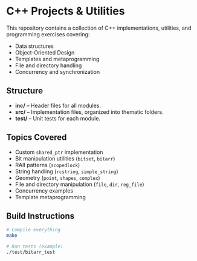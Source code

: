 # C++ Projects & Utilities

This repository contains a collection of C++ implementations, utilities, and programming exercises covering:
- Data structures
- Object-Oriented Design
- Templates and metaprogramming
- File and directory handling
- Concurrency and synchronization

## Structure
- **inc/** – Header files for all modules.
- **src/** – Implementation files, organized into thematic folders.
- **test/** – Unit tests for each module.

## Topics Covered
- Custom `shared_ptr` implementation
- Bit manipulation utilities (`bitset`, `bitarr`)
- RAII patterns (`scopedlock`)
- String handling (`rcstring`, `simple_string`)
- Geometry (`point`, `shapes`, `complex`)
- File and directory manipulation (`file`, `dir`, `reg_file`)
- Concurrency examples
- Template metaprogramming

## Build Instructions
```bash
# Compile everything
make

# Run tests (example)
./test/bitarr_test
